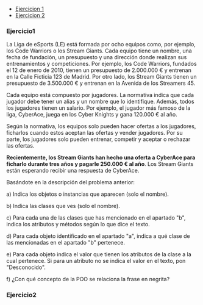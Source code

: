 - [Ejercicion 1](#ejercicio1)
- [Ejercicion 2](#ejercicio2)

### Ejercicio1

La Liga de eSports (LE) está formada por ocho equipos como, por ejemplo, los Code Warriors o los Stream Giants. Cada equipo tiene un nombre, una fecha de fundación, un presupuesto y una dirección donde realizan sus entrenamientos y competiciones. Por ejemplo, los Code Warriors, fundados el 12 de enero de 2010, tienen un presupuesto de 2.000.000 € y entrenan en la Calle Ficticia 123 de Madrid. Por otro lado, los Stream Giants tienen un presupuesto de 3.500.000 € y entrenan en la Avenida de los Streamers 45.

Cada equipo está compuesto por jugadores. La normativa indica que cada jugador debe tener un alias y un nombre que lo identifique. Además, todos los jugadores tienen un salario. Por ejemplo, el jugador más famoso de la liga, CyberAce, juega en los Cyber Knights y gana 120.000 € al año.

Según la normativa, los equipos solo pueden hacer ofertas a los jugadores, ficharlos cuando estos aceptan las ofertas y vender jugadores. Por su parte, los jugadores solo pueden entrenar, competir y aceptar o rechazar las ofertas.

**Recientemente, los Stream Giants han hecho una oferta a CyberAce para ficharlo durante tres años y pagarle 250.000 € al año**. Los Stream Giants están esperando recibir una respuesta de CyberAce.

Basándote en la descripción del problema anterior:

a) Indica los objetos o instancias que aparecen (solo el nombre).

b) Indica las clases que ves (solo el nombre).

c) Para cada una de las clases que has mencionado en el apartado "b", indica los atributos y métodos según lo que dice el texto.

d) Para cada objeto identificado en el apartado "a", indica a qué clase de las mencionadas en el apartado "b" pertenece.

e) Para cada objeto indica el valor que tienen los atributos de la clase a la cual pertenece. Si para un atributo no se indica el valor en el texto, pon "Desconocido".

f) ¿Con qué concepto de la POO se relaciona la frase en negrita?

### Ejercicio2